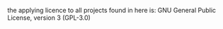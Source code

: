 the applying licence to all projects found in here is:
GNU General Public License, version 3 (GPL-3.0)
